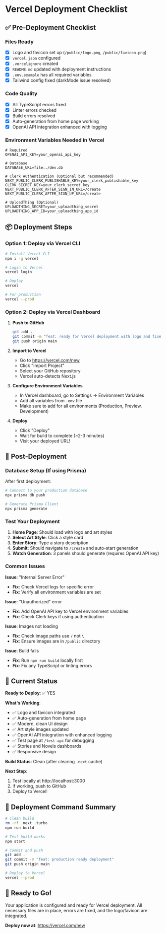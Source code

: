 # Vercel Deployment Checklist

## ✅ Pre-Deployment Checklist

### Files Ready
- [x] Logo and favicon set up (`/public/logo.png`, `/public/favicon.png`)
- [x] `vercel.json` configured
- [x] `.vercelignore` created
- [x] `README.md` updated with deployment instructions
- [x] `.env.example` has all required variables
- [x] Tailwind config fixed (darkMode issue resolved)

### Code Quality
- [x] All TypeScript errors fixed
- [x] Linter errors checked
- [x] Build errors resolved
- [x] Auto-generation from home page working
- [x] OpenAI API integration enhanced with logging

### Environment Variables Needed in Vercel

```env
# Required
OPENAI_API_KEY=your_openai_api_key

# Database
DATABASE_URL=file:./dev.db

# Clerk Authentication (Optional but recommended)
NEXT_PUBLIC_CLERK_PUBLISHABLE_KEY=your_clerk_publishable_key
CLERK_SECRET_KEY=your_clerk_secret_key
NEXT_PUBLIC_CLERK_AFTER_SIGN_IN_URL=/create
NEXT_PUBLIC_CLERK_AFTER_SIGN_UP_URL=/create

# UploadThing (Optional)
UPLOADTHING_SECRET=your_uploadthing_secret
UPLOADTHING_APP_ID=your_uploadthing_app_id
```

## 📦 Deployment Steps

### Option 1: Deploy via Vercel CLI

```bash
# Install Vercel CLI
npm i -g vercel

# Login to Vercel
vercel login

# Deploy
vercel

# For production
vercel --prod
```

### Option 2: Deploy via Vercel Dashboard

1. **Push to GitHub**
   ```bash
   git add .
   git commit -m "feat: ready for Vercel deployment with logo and fixes"
   git push origin main
   ```

2. **Import to Vercel**
   - Go to https://vercel.com/new
   - Click "Import Project"
   - Select your GitHub repository
   - Vercel auto-detects Next.js

3. **Configure Environment Variables**
   - In Vercel dashboard, go to Settings → Environment Variables
   - Add all variables from `.env` file
   - Make sure to add for all environments (Production, Preview, Development)

4. **Deploy**
   - Click "Deploy"
   - Wait for build to complete (~2-3 minutes)
   - Visit your deployed URL!

## 🔧 Post-Deployment

### Database Setup (If using Prisma)
After first deployment:

```bash
# Connect to your production database
npx prisma db push

# Generate Prisma Client
npx prisma generate
```

### Test Your Deployment

1. **Home Page**: Should load with logo and art styles
2. **Select Art Style**: Click a style card
3. **Enter Story**: Type a story description
4. **Submit**: Should navigate to `/create` and auto-start generation
5. **Watch Generation**: 3 panels should generate (requires OpenAI API key)

### Common Issues

**Issue**: "Internal Server Error"
- **Fix**: Check Vercel logs for specific error
- **Fix**: Verify all environment variables are set

**Issue**: "Unauthorized" error
- **Fix**: Add OpenAI API key to Vercel environment variables
- **Fix**: Check Clerk keys if using authentication

**Issue**: Images not loading
- **Fix**: Check image paths use `/` not `\`
- **Fix**: Ensure images are in `/public` directory

**Issue**: Build fails
- **Fix**: Run `npm run build` locally first
- **Fix**: Fix any TypeScript or linting errors

## 🎯 Current Status

**Ready to Deploy**: ✅ YES

**What's Working**:
- ✅ Logo and favicon integrated
- ✅ Auto-generation from home page
- ✅ Modern, clean UI design
- ✅ Art style images updated
- ✅ OpenAI API integration with enhanced logging
- ✅ Test page at `/test-api` for debugging
- ✅ Stories and Novels dashboards
- ✅ Responsive design

**Build Status**: Clean (after clearing `.next` cache)

**Next Step**: 
1. Test locally at http://localhost:3000
2. If working, push to GitHub
3. Deploy to Vercel!

## 📝 Deployment Command Summary

```bash
# Clean build
rm -rf .next .turbo
npm run build

# Test build works
npm start

# Commit and push
git add .
git commit -m "feat: production ready deployment"
git push origin main

# Deploy to Vercel
vercel --prod
```

## 🚀 Ready to Go!

Your application is configured and ready for Vercel deployment. All necessary files are in place, errors are fixed, and the logo/favicon are integrated.

**Deploy now at**: https://vercel.com/new

